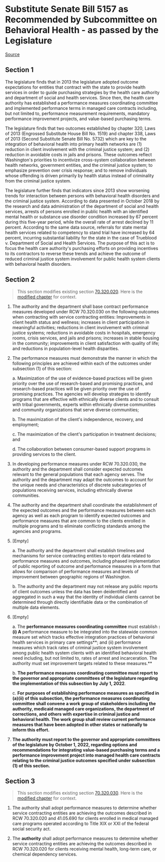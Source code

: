 # Substitute Senate Bill 5157 as Recommended by Subcommittee on Behavioral Health - as passed by the Legislature

[Source](http://lawfilesext.leg.wa.gov/biennium/2021-22/Pdf/Bills/Senate%20Passed%20Legislature/5157-S.PL.pdf)
## Section 1
The legislature finds that in 2013 the legislature adopted outcome expectations for entities that contract with the state to provide health services in order to guide purchasing strategies by the health care authority and department of social and health services. Since then, the health care authority has established a performance measures coordinating committee and implemented performance terms in managed care contracts including, but not limited to, performance measurement requirements, mandatory performance improvement projects, and value-based purchasing terms.

The legislature finds that two outcomes established by chapter 320, Laws of 2013 (Engrossed Substitute House Bill No. 1519) and chapter 338, Laws of 2013 (Second Substitute Senate Bill No. 5732) which are key to the integration of behavioral health into primary health networks are (1) reduction in client involvement with the criminal justice system; and (2) reduction in avoidable costs in jails and prisons. These outcomes reflect Washington's priorities to incentivize cross-system collaboration between health networks, government entities, and the criminal justice system; to emphasize prevention over crisis response; and to remove individuals whose offending is driven primarily by health status instead of criminality from the criminal justice system.

The legislature further finds that indicators since 2013 show worsening trends for interaction between persons with behavioral health disorders and the criminal justice system. According to data presented in October 2018 by the research and data administration of the department of social and health services, arrests of persons enrolled in public health with an identified mental health or substance use disorder condition increased by 67 percent during this five-year period, while the overall rate of arrest declined by 11 percent. According to the same data source, referrals for state mental health services related to competency to stand trial have increased by 64 percent, incurring substantial liability for the state in the case of Trueblood v. Department of Social and Health Services. The purpose of this act is to focus the health care authority's purchasing efforts on providing incentives to its contractors to reverse these trends and achieve the outcome of reduced criminal justice system involvement for public health system clients with behavioral health disorders.


## Section 2
> This section modifies existing section [70.320.020](/rcw/70_public_health_and_safety/70.320_service_coordination_organizations—accountability_measures.md). Here is the [modified chapter](rcw/70_public_health_and_safety/70.320_service_coordination_organizations—accountability_measures.md) for context.

1. The authority and the department shall base contract performance measures developed under RCW 70.320.030 on the following outcomes when contracting with service contracting entities: Improvements in client health status and wellness; increases in client participation in meaningful activities; reductions in client involvement with criminal justice systems; reductions in avoidable costs in hospitals, emergency rooms, crisis services, and jails and prisons; increases in stable housing in the community; improvements in client satisfaction with quality of life; and reductions in population-level health disparities.

2. The performance measures must demonstrate the manner in which the following principles are achieved within each of the outcomes under subsection (1) of this section:

    a. Maximization of the use of evidence-based practices will be given priority over the use of research-based and promising practices, and research-based practices will be given priority over the use of promising practices. The agencies will develop strategies to identify programs that are effective with ethnically diverse clients and to consult with tribal governments, experts within ethnically diverse communities and community organizations that serve diverse communities;

    b. The maximization of the client's independence, recovery, and employment;

    c. The maximization of the client's participation in treatment decisions; and

    d. The collaboration between consumer-based support programs in providing services to the client.

3. In developing performance measures under RCW 70.320.030, the authority and the department shall consider expected outcomes relevant to the general populations that each agency serves. The authority and the department may adapt the outcomes to account for the unique needs and characteristics of discrete subcategories of populations receiving services, including ethnically diverse communities.

4. The authority and the department shall coordinate the establishment of the expected outcomes and the performance measures between each agency as well as each program to identify expected outcomes and performance measures that are common to the clients enrolled in multiple programs and to eliminate conflicting standards among the agencies and programs.

5. [Empty]

    a. The authority and the department shall establish timelines and mechanisms for service contracting entities to report data related to performance measures and outcomes, including phased implementation of public reporting of outcome and performance measures in a form that allows for comparison of performance measures and levels of improvement between geographic regions of Washington.

    b. The authority and the department may not release any public reports of client outcomes unless the data has been deidentified and aggregated in such a way that the identity of individual clients cannot be determined through directly identifiable data or the combination of multiple data elements.

6. [Empty]

    a. The **performance measures coordinating committee** must establish **: (i) A** performance measure to be integrated into the statewide common measure set which tracks effective integration practices of behavioral health services in primary care settings**; and (ii) performance measures which track rates of criminal justice system involvement among public health system clients with an identified behavioral health need including, but not limited to, rates of arrest and incarceration. The authority must set improvement targets related to these measures.**

    b. **The performance measures coordinating committee must report to the governor and appropriate committees of the legislature regarding the implementation of this subsection by July 1, 2022**.

    c. **For purposes of establishing performance measures as specified in (a)(ii) of this subsection, the performance measures coordinating committee shall convene a work group of stakeholders including the authority, medicaid managed care organizations, the department of corrections, and others with expertise in criminal justice and behavioral health. The work group shall review current performance measures that have been adopted in other states or nationally to inform this effort.**

7. **The authority must report to the governor and appropriate committees of the legislature by October 1, 2022, regarding options and recommendations for integrating value-based purchasing terms and a performance improvement project into managed health care contracts relating to the criminal justice outcomes specified under subsection (1) of this section.**


## Section 3
> This section modifies existing section [70.320.030](/rcw/70_public_health_and_safety/70.320_service_coordination_organizations—accountability_measures.md). Here is the [modified chapter](rcw/70_public_health_and_safety/70.320_service_coordination_organizations—accountability_measures.md) for context.

1. The authority shall adopt performance measures to determine whether service contracting entities are achieving the outcomes described in RCW 70.320.020 and 41.05.690 for clients enrolled in medical managed care programs operated according to Title XIX or XXI of the federal social security act.

2. The **authority** shall adopt performance measures to determine whether service contracting entities are achieving the outcomes described in RCW 70.320.020 for clients receiving mental health, long-term care, or chemical dependency services.


